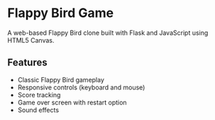 # Flappy Bird Game

A web-based Flappy Bird clone built with Flask and JavaScript using HTML5 Canvas.

## Features
- Classic Flappy Bird gameplay
- Responsive controls (keyboard and mouse)
- Score tracking
- Game over screen with restart option
- Sound effects
